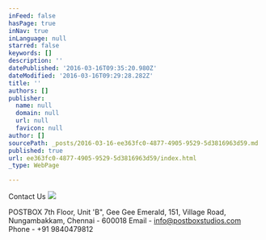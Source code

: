 ```yaml
---
inFeed: false
hasPage: true
inNav: true
inLanguage: null
starred: false
keywords: []
description: ''
datePublished: '2016-03-16T09:35:20.980Z'
dateModified: '2016-03-16T09:29:28.282Z'
title: ''
authors: []
publisher:
  name: null
  domain: null
  url: null
  favicon: null
author: []
sourcePath: _posts/2016-03-16-ee363fc0-4877-4905-9529-5d3816963d59.md
published: true
url: ee363fc0-4877-4905-9529-5d3816963d59/index.html
_type: WebPage

---
```

Contact Us
![](https://the-grid-user-content.s3-us-west-2.amazonaws.com/79d08127-28de-4c4f-a120-d324f2a7709c.png)

  
POSTBOX                                                                                                                                       7th Floor, Unit 'B", Gee Gee Emerald,                                                                              151, Village Road,                                                                                           Nungambakkam, Chennai - 600018                                                                       Email - info@postboxstudios.com                                                                         Phone -  +91 9840479812